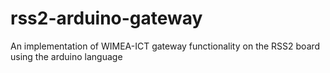 # rss2-arduino-gateway
An implementation of WIMEA-ICT gateway functionality on the RSS2 board using the arduino language
